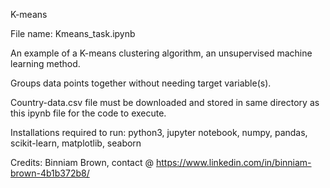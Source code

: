 K-means

File name: Kmeans_task.ipynb

An example of a K-means clustering algorithm, an unsupervised machine learning method.

Groups data points together without needing target variable(s).

Country-data.csv file must be downloaded and stored in same directory as this ipynb file for the code to execute.

Installations required to run: python3, jupyter notebook, numpy, pandas, scikit-learn, matplotlib, seaborn

Credits: Binniam Brown, contact @ https://www.linkedin.com/in/binniam-brown-4b1b372b8/
